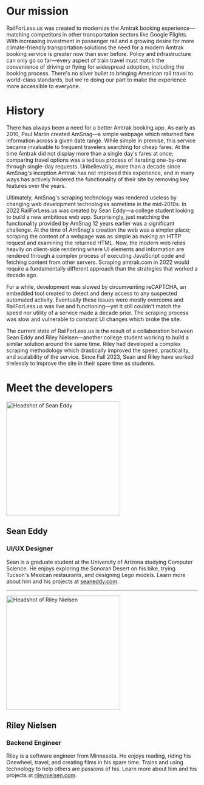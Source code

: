 # Our mission

RailForLess.us was created to modernize the Amtrak booking
experience—matching competitors in other transportation sectors like
Google Flights. With increasing investment in passenger rail and a
growing desire for more climate-friendly transportation solutions the
need for a modern Amtrak booking service is greater now than ever
before. Policy and infrastructure can only go so far—every aspect of
train travel must match the convenience of driving or flying for
widespread adoption, including the booking process. There's no silver
bullet to bringing American rail travel to world-class standards, but
we're doing our part to make the experience more accessible to
everyone.

# History

There has always been a need for a better Amtrak booking app. As early
as 2010, Paul Marlin created AmSnag—a simple webpage which returned
fare information across a given date range. While simple in premise,
this service became invaluable to frequent travelers searching for
cheap fares. At the time Amtrak did not display more than a single
day's fares at once; comparing travel options was a tedious process of
iterating one-by-one through single-day requests. Unbelievably, more
than a decade since AmSnag's inception Amtrak has not improved this
experience, and in many ways has actively hindered the functionality
of their site by removing key features over the years.

Ultimately, AmSnag's scraping technology was rendered useless by
changing web development technologies sometime in the mid-2010s. In
2022 RailForLess.us was created by Sean Eddy—a college student looking
to build a new ambitious web app. Surprisingly, just matching the
functionality provided by AmSnag 12 years earlier was a significant
challenge. At the time of AmSnag's creation the web was a simpler
place; scraping the content of a webpage was as simple as making an
HTTP request and examining the returned HTML. Now, the modern web
relies heavily on client-side rendering where UI elements and
information are rendered through a complex process of executing
JavaScript code and fetching content from other servers. Scraping
amtrak.com in 2022 would require a fundamentally different approach
than the strategies that worked a decade ago.

For a while, development was slowed by circumventing reCAPTCHA, an
embedded tool created to detect and deny access to any suspected
automated activity. Eventually these issues were mostly overcome and
RailForLess.us was live and functioning—yet it still couldn't match
the speed nor utility of a service made a decade prior. The scraping
process was slow and vulnerable to constant UI changes which broke the
site.

The current state of RailForLess.us is the result of a collaboration
between Sean Eddy and Riley Nielsen—another college student working to
build a similar solution around the same time. Riley had developed a
complex scraping methodology which drastically improved the speed,
practicality, and scalability of the service. Since Fall 2023, Sean
and Riley have worked tirelessly to improve the site in their spare
time as students.

# Meet the developers

<img alt="Headshot of Sean Eddy" height="300" src="https://github.com/tikkisean/rail-for-less/blob/main/public/images/sean-headshot.png" width="300">

## Sean Eddy

### UI/UX Designer

Sean is a graduate student at the University of Arizona studying
Computer Science. He enjoys exploring the Sonoran Desert on his
bike, trying Tucson's Mexican restaurants, and designing Lego
models. Learn more about him and his projects at
[seaneddy.com](https://seaneddy.com/).

---

<img alt="Headshot of Riley Nielsen" height="300" src="https://github.com/tikkisean/rail-for-less/blob/main/public/images/riley-headshot.jpg" width="300">

## Riley Nielsen

### Backend Engineer

Riley is a software engineer from Minnesota. He enjoys reading,
riding his Onewheel, travel, and creating films in his spare time.
Trains and using technology to help others are passions of his.
Learn more about him and his projects at
[rileynielsen.com](https://rileynielsen.com/).
